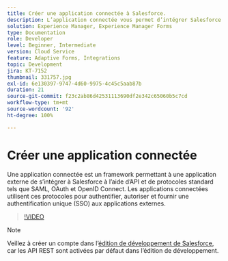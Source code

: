 ```yaml
---
title: Créer une application connectée à Salesforce.
description: L’application connectée vous permet d’intégrer Salesforce à des applications tierces, comme par exemple AEM Forms avec Salesforce.
solution: Experience Manager, Experience Manager Forms
type: Documentation
role: Developer
level: Beginner, Intermediate
version: Cloud Service
feature: Adaptive Forms, Integrations
topic: Development
jira: KT-7152
thumbnail: 331757.jpg
exl-id: 6e130397-9747-4d60-9975-4c45c5aab87b
duration: 21
source-git-commit: f23c2ab86d42531113690df2e342c65060b5c7cd
workflow-type: tm+mt
source-wordcount: '92'
ht-degree: 100%

---
```


# Créer une application connectée

Une application connectée est un framework permettant à une application externe de s’intégrer à Salesforce à l’aide d’API et de protocoles standard tels que SAML, OAuth et OpenID Connect. Les applications connectées utilisent ces protocoles pour authentifier, autoriser et fournir une authentification unique (SSO) aux applications externes.

>[!VIDEO](https://video.tv.adobe.com/v/331757?quality=12&learn=on)

>[!NOTE]
>Veillez à créer un compte dans l’[édition de développement de Salesforce](https://developer.salesforce.com/signup), car les API REST sont activées par défaut dans l’édition de développement.
